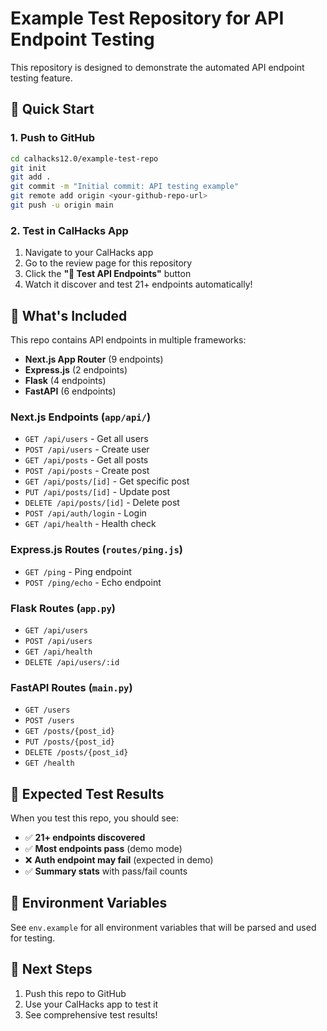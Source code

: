 # Example Test Repository for API Endpoint Testing

This repository is designed to demonstrate the automated API endpoint testing feature.

## 🚀 Quick Start

### 1. Push to GitHub

```bash
cd calhacks12.0/example-test-repo
git init
git add .
git commit -m "Initial commit: API testing example"
git remote add origin <your-github-repo-url>
git push -u origin main
```

### 2. Test in CalHacks App

1. Navigate to your CalHacks app
2. Go to the review page for this repository
3. Click the **"🧪 Test API Endpoints"** button
4. Watch it discover and test 21+ endpoints automatically!

## 📁 What's Included

This repo contains API endpoints in multiple frameworks:

- **Next.js App Router** (9 endpoints)
- **Express.js** (2 endpoints)
- **Flask** (4 endpoints)
- **FastAPI** (6 endpoints)

### Next.js Endpoints (`app/api/`)

- `GET /api/users` - Get all users
- `POST /api/users` - Create user
- `GET /api/posts` - Get all posts
- `POST /api/posts` - Create post
- `GET /api/posts/[id]` - Get specific post
- `PUT /api/posts/[id]` - Update post
- `DELETE /api/posts/[id]` - Delete post
- `POST /api/auth/login` - Login
- `GET /api/health` - Health check

### Express.js Routes (`routes/ping.js`)

- `GET /ping` - Ping endpoint
- `POST /ping/echo` - Echo endpoint

### Flask Routes (`app.py`)

- `GET /api/users`
- `POST /api/users`
- `GET /api/health`
- `DELETE /api/users/:id`

### FastAPI Routes (`main.py`)

- `GET /users`
- `POST /users`
- `GET /posts/{post_id}`
- `PUT /posts/{post_id}`
- `DELETE /posts/{post_id}`
- `GET /health`

## 🎯 Expected Test Results

When you test this repo, you should see:

- ✅ **21+ endpoints discovered**
- ✅ **Most endpoints pass** (demo mode)
- ❌ **Auth endpoint may fail** (expected in demo)
- ✅ **Summary stats** with pass/fail counts

## 🔧 Environment Variables

See `env.example` for all environment variables that will be parsed and used for testing.

## 📝 Next Steps

1. Push this repo to GitHub
2. Use your CalHacks app to test it
3. See comprehensive test results!
